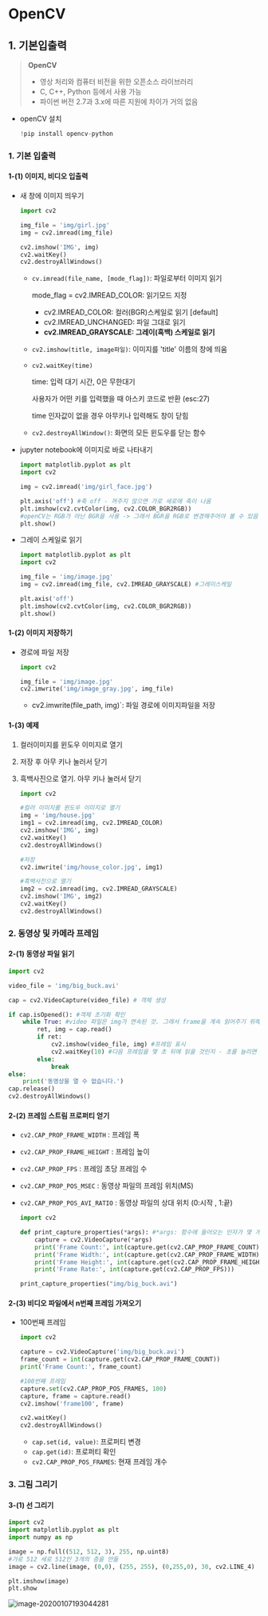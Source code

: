 # OpenCV

## 1. 기본입출력

> **OpenCV**
>
> - 영상 처리와 컴퓨터 비전을 위한 오픈소스 라이브러리
> - C, C++, Python 등에서 사용 가능
> - 파이썬 버전 2.7과 3.x에 따른 지원에 차이가 거의 없음

- openCV 설치

  ```python
  !pip install opencv-python
  ```

  

### 1. 기본 입출력

#### 1-(1) 이미지, 비디오 입출력

- 새 창에 이미지 띄우기

  ```python
  import cv2
  
  img_file = 'img/girl.jpg'
  img = cv2.imread(img_file)
  
  cv2.imshow('IMG', img)
  cv2.waitKey()
  cv2.destroyAllWindows()
  ```

  - `cv.imread(file_name, [mode_flag])`:  파일로부터 이미지 읽기

    mode_flag = cv2.IMREAD_COLOR: 읽기모드 지정

    * cv2.IMREAD_COLOR: 컬러(BGR)스케일로 읽기 [default]
    * cv2.IMREAD_UNCHANGED: 파일 그대로 읽기
    * **cv2.IMREAD_GRAYSCALE: 그레이(흑백) 스케일로 읽기** 

  - `cv2.imshow(title, image파일)`: 이미지를 'title' 이름의 창에 띄움 

  - `cv2.waitKey(time)`

    time: 입력 대기 시간, 0은 무한대기

    사용자가 어떤 키를 입력했을 때 아스키 코드로 반환 (esc:27)

    time 인자값이 없을 경우 아무키나 입력해도 창이 닫힘

  - `cv2.destroyAllWindow()`: 화면의 모든 윈도우를 닫는 함수

- jupyter notebook에 이미지로 바로 나타내기

  ```python
  import matplotlib.pyplot as plt
  import cv2
  
  img = cv2.imread('img/girl_face.jpg')
  
  plt.axis('off') #축 off - 꺼주지 않으면 가로 세로에 축이 나옴
  plt.imshow(cv2.cvtColor(img, cv2.COLOR_BGR2RGB))
  #openCV는 RGB가 아닌 BGR을 사용 -> 그래서 BGR을 RGB로 변경해주어야 볼 수 있음
  plt.show()
  ```

- 그레이 스케일로 읽기

  ```python
  import matplotlib.pyplot as plt
  import cv2
  
  img_file = 'img/image.jpg'
  img = cv2.imread(img_file, cv2.IMREAD_GRAYSCALE) #그레이스케일
  
  plt.axis('off')
  plt.imshow(cv2.cvtColor(img, cv2.COLOR_BGR2RGB))
  plt.show()
  ```



#### 1-(2) 이미지 저장하기

- 경로에 파일 저장

  ```python
  import cv2
  
  img_file = 'img/image.jpg'
  cv2.imwrite('img/image_gray.jpg', img_file)
  ```
  - cv2.imwrite(file_path, img)`: 파일 경로에 이미지파일을 저장



#### 1-(3) 예제

1. 컬러이미지를 윈도우 이미지로 열기

2. 저장 후 아무 키나 눌러서 닫기

3. 흑백사진으로 열기. 아무 키나 눌러서 닫기

   ```python
   import cv2
   
   #컬러 이미지를 윈도우 이미지로 열기
   img = 'img/house.jpg'
   img1 = cv2.imread(img, cv2.IMREAD_COLOR)
   cv2.imshow('IMG', img)
   cv2.waitKey()
   cv2.destroyAllWindows()
   
   #저장
   cv2.imwrite('img/house_color.jpg', img1)
   
   #흑백사진으로 열기
   img2 = cv2.imread(img, cv2.IMREAD_GRAYSCALE)
   cv2.imshow('IMG', img2)
   cv2.waitKey()
   cv2.destroyAllWindows()
   ```

   

### 2. 동영상 및 카메라 프레임

#### 2-(1) 동영상 파일 읽기

```python
import cv2

video_file = 'img/big_buck.avi'

cap = cv2.VideoCapture(video_file) # 객체 생성

if cap.isOpened(): #객체 초기화 확인
    while True: #video 파일은 img가 연속된 것. 그래서 frame을 계속 읽어주기 위해 while true 설정
        ret, img = cap.read() 
        if ret:
            cv2.imshow(video_file, img) #프레임 표시 
            cv2.waitKey(10) #다음 프레임을 몇 초 뒤에 읽을 것인지 - 초를 늘리면 느려짐
        else:
            break
else:
    print('동영상을 열 수 없습니다.')
cap.release()
cv2.destroyAllWindows()
```



#### 2-(2) 프레임 스트림 프로퍼티 얻기

- `cv2.CAP_PROP_FRAME_WIDTH` : 프레임 폭

- `cv2.CAP_PROP_FRAME_HEIGHT` : 프레임 높이

- `cv2.CAP_PROP_FPS` : 프레임 초당 프레임 수 

- `cv2.CAP_PROP_POS_MSEC` : 동영상 파일의 프레임 위치(MS)

- `cv2.CAP_PROP_POS_AVI_RATIO` : 동영상 파일의 상대 위치 (0:시작 , 1:끝)

  ```python
  import cv2
  
  def print_capture_properties(*args): #*args: 함수에 들어오는 인자가 몇 개인지 모를 때
      capture = cv2.VideoCapture(*args)
      print('Frame Count:', int(capture.get(cv2.CAP_PROP_FRAME_COUNT)))
      print('Frame Width:', int(capture.get(cv2.CAP_PROP_FRAME_WIDTH)))
      print('Frame Height:', int(capture.get(cv2.CAP_PROP_FRAME_HEIGHT)))
      print('Frame Rate:', int(capture.get(cv2.CAP_PROP_FPS)))
  
  print_capture_properties("img/big_buck.avi")
  ```



#### 2-(3) 비디오 파일에서 n번째 프레임 가져오기

- 100번째 프레임

  ```python
  import cv2
  
  capture = cv2.VideoCapture('img/big_buck.avi')
  frame_count = int(capture.get(cv2.CAP_PROP_FRAME_COUNT))
  print('Frame Count:', frame_count)
  
  #100번째 프레임
  capture.set(cv2.CAP_PROP_POS_FRAMES, 100)
  capture, frame = capture.read()
  cv2.imshow('frame100', frame)
  
  cv2.waitKey()
  cv2.destroyAllWindows()
  ```

  - `cap.set(id, value)`: 프로퍼티 변경
  - `cap.get(id)`: 프로퍼티 확인
  - `cv2.CAP_PROP_POS_FRAMES`: 현재 프레임 개수



### 3. 그림 그리기

#### 3-(1) 선 그리기

```python
import cv2
import matplotlib.pyplot as plt
import numpy as np

image = np.full((512, 512, 3), 255, np.uint8)
#가로 512 세로 512인 3개의 층을 만듦
image = cv2.line(image, (0,0), (255, 255), (0,255,0), 30, cv2.LINE_4)

plt.imshow(image)
plt.show
```

![image-20200107193044281](./image/image-20200107193044281.png)

